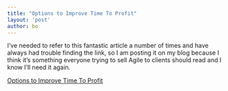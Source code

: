 ```yaml
---
title: "Options to Improve Time To Profit"
layout: 'post'
author: bo
---
```


I’ve needed to refer to this fantastic article a number of times and
have always had trouble finding the link, so I am posting it on my blog
because I think it’s something everyone trying to sell Agile to clients
should read and I know I’ll need it again.

[Options to Improve Time To
Profit](http://jchyip.blogspot.com/2010/07/options-to-improve-time-to-profit.html)

